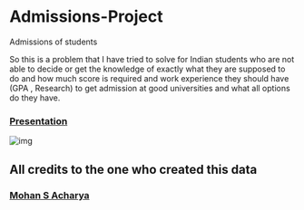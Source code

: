 # Admissions-Project
Admissions of students 

So this is a problem that I have tried to solve for Indian students who are not able to decide or get the knowledge of exactly what they are supposed to do and how much score is required and work experience they should have (GPA , Research)  to get admission at good  universities and what all options do they have. 

### [Presentation](https://docs.google.com/presentation/d/1HLpjtlzaSSuDPVGfg7yDn_cxpgK72bpIF3Yt4QXlEDA/edit?usp=sharing) 

![img](https://media3.giphy.com/media/jQ8CUkNCN9bRD4N6NW/200.webp?cid=790b7611e58c63bcec8cb50c1807586fd32fc4954a1a40d9&rid=200.webp)

## **All credits to the one who created this data**
### [Mohan S Acharya](https://www.kaggle.com/mohansacharya) 
